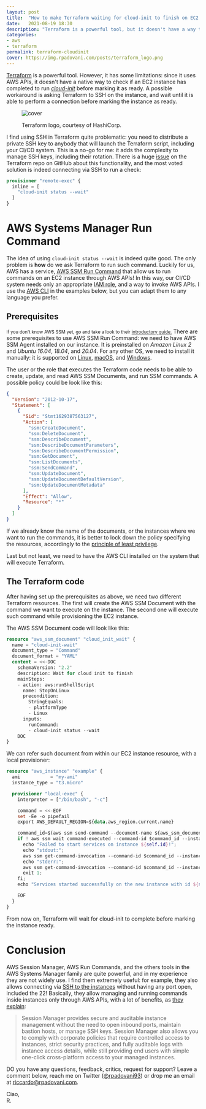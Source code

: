 ```yaml
---
layout: post
title:  "How to make Terraform waiting for cloud-init to finish on EC2 without SSH"
date:   2021-08-19 18:30
description: "Terraform is a powerful tool, but it doesn't have a way to wait for EC2 instances to be ready, instead of just created. We will see how to use AWS SSM to do just that."
categories:
- aws
- terraform
permalink: terraform-cloudinit
cover: https://img.rpadovani.com/posts/terraform_logo.png
---
```

 
[Terraform][terraform] is a powerful tool. However, it has some limitations: since it uses AWS APIs, it doesn't have a native way to check if an EC2 instance has completed to run [_cloud-init_][cloud-init] before marking it as ready. A possible workaround is asking Terraform to SSH on the instance, and wait until it is able to perform a connection before marking the instance as ready.

<figure>
    <img src="https://img.rpadovani.com/posts/terraform_logo.png" alt="cover" />
    <figcaption>
      <p><span>Terraform logo, courtesy of HashiCorp.</span></p>
    </figcaption>
</figure>

I find using SSH in Terraform quite problematic: you need to distribute a private SSH key to anybody that will launch the Terraform script, including your CI/CD system. This is a no-go for me: it adds the complexity to manage SSH keys, including their rotation. There is a huge [issue][github-issue] on the Terraform repo on GitHub about this functionality, and the most voted solution is indeed connecting via SSH to run a check:

```terraform
provisioner "remote-exec" {
  inline = [
    "cloud-init status --wait"
  ]
}
```

# AWS Systems Manager Run Command

The idea of using `cloud-init status --wait` is indeed quite good. The only problem is **how** do we ask Terraform to run such command. Luckily for us, AWS has a service, [AWS SSM Run Command][aws-ssm] that allow us to run commands on an EC2 instance through AWS APIs! In this way, our CI/CD system needs only an appropriate [IAM role][aws-iam], and a way to invoke AWS APIs. I use the [AWS CLI][aws-cli] in the examples below, but you can adapt them to any language you prefer.

## Prerequisites

<small>If you don't know AWS SSM yet, go and take a look to their [introductory guide.][aws-ssm-intro]</small>
There are some prerequisites to use AWS SSM Run Command: we need to have AWS SSM Agent installed on our instance. It is preinstalled on _Amazon Linux 2_ and _Ubuntu 16.04_, _18.04_, and _20.04_. For any other OS, we need to install it manually: it is supported on [Linux][aws-ssm-linux], [macOS][aws-ssm-mac], and [Windows][aws-ssm-windows].

The user or the role that executes the Terraform code needs to be able to create, update, and read AWS SSM Documents, and run SSM commands. A possible policy could be look like this:

```json
{
  "Version": "2012-10-17",
  "Statement": [
    {
      "Sid": "Stmt1629387563127",
      "Action": [
        "ssm:CreateDocument",
        "ssm:DeleteDocument",
        "ssm:DescribeDocument",
        "ssm:DescribeDocumentParameters",
        "ssm:DescribeDocumentPermission",
        "ssm:GetDocument",
        "ssm:ListDocuments",
        "ssm:SendCommand",
        "ssm:UpdateDocument",
        "ssm:UpdateDocumentDefaultVersion",
        "ssm:UpdateDocumentMetadata"
      ],
      "Effect": "Allow",
      "Resource": "*"
    }
  ]
}
```

If we already know the name of the documents, or the instances where we want to run the commands, it is better to lock down the policy specifying the resources, accordingly to the [principle of least privilege][least-privilege].

Last but not least, we need to have the AWS CLI installed on the system that will execute Terraform.

## The Terraform code

After having set up the prerequisites as above, we need two different Terraform resources. The first will create the AWS SSM Document with the command we want to execute on the instance. The second one will execute such command while provisioning the EC2 instance.

The AWS SSM Document code will look like this:

```terraform
resource "aws_ssm_document" "cloud_init_wait" {
  name = "cloud-init-wait"
  document_type = "Command"
  document_format = "YAML"
  content = <<-DOC
    schemaVersion: '2.2'
    description: Wait for cloud init to finish
    mainSteps:
    - action: aws:runShellScript
      name: StopOnLinux
      precondition:
        StringEquals:
        - platformType
        - Linux
      inputs:
        runCommand:
        - cloud-init status --wait
    DOC
}
```

We can refer such document from within our EC2 instance resource, with a local provisioner:

```terraform
resource "aws_instance" "example" {
  ami           = "my-ami"
  instance_type = "t3.micro"

  provisioner "local-exec" {
    interpreter = ["/bin/bash", "-c"]

    command = <<-EOF
    set -Ee -o pipefail
    export AWS_DEFAULT_REGION=${data.aws_region.current.name}

    command_id=$(aws ssm send-command --document-name ${aws_ssm_document.cloud_init_wait.arn} --instance-ids ${self.id} --output text --query "Command.CommandId")
    if ! aws ssm wait command-executed --command-id $command_id --instance-id ${self.id}; then
      echo "Failed to start services on instance ${self.id}!";
      echo "stdout:";
      aws ssm get-command-invocation --command-id $command_id --instance-id ${self.id} --query StandardOutputContent;
      echo "stderr:";
      aws ssm get-command-invocation --command-id $command_id --instance-id ${self.id} --query StandardErrorContent;
      exit 1;
    fi;
    echo "Services started successfully on the new instance with id ${self.id}!"

    EOF
  }
}
```

From now on, Terraform will wait for cloud-init to complete before marking the instance ready.

# Conclusion

AWS Session Manager, AWS Run Commands, and the others tools in the AWS Systems Manager family are quite powerful, and in my experience they are not widely use. I find them extremely useful: for example, they also allows connecting via [SSH to the instances][aws-ssm-ssh] without having any port open, included the 22! Basically, they allow managing and running commands inside instances only through AWS APIs, with a lot of benefits, as [they explain][session-manager]:

> Session Manager provides secure and auditable instance management without the need to open inbound ports, maintain bastion hosts, or manage SSH keys. Session Manager also allows you to comply with corporate policies that require controlled access to instances, strict security practices, and fully auditable logs with instance access details, while still providing end users with simple one-click cross-platform access to your managed instances.


DO you have any questions, feedback, critics, request for support? Leave a comment below, reach me on Twitter ([@rpadovani93][twitter]) or drop me an email at [riccardo@rpadovani.com][email].
  
Ciao,  
R.

[twitter]: https://twitter.com/rpadovani93
[email]: mailto:riccardo@rpadovani.com

[github-issue]: https://github.com/hashicorp/terraform/issues/4668
[aws-ssm]: https://docs.aws.amazon.com/systems-manager/latest/userguide/execute-remote-commands.html
[aws-cli]: https://aws.amazon.com/cli/
[aws-ssm-intro]: https://docs.aws.amazon.com/systems-manager/latest/userguide/what-is-systems-manager.html
[aws-ssm-linux]: https://docs.aws.amazon.com/systems-manager/latest/userguide/sysman-install-ssm-agent.html
[aws-ssm-mac]: https://docs.aws.amazon.com/systems-manager/latest/userguide/install-ssm-agent-macos.html
[aws-ssm-windows]: https://docs.aws.amazon.com/systems-manager/latest/userguide/sysman-install-ssm-win.html
[least-privilege]: https://en.wikipedia.org/wiki/Principle_of_least_privilege
[aws-ssm-ssh]: https://docs.aws.amazon.com/systems-manager/latest/userguide/session-manager-getting-started-enable-ssh-connections.html
[session-manager]: https://docs.aws.amazon.com/systems-manager/latest/userguide/session-manager.html
[terraform]: https://www.terraform.io/
[cloud-init]: https://cloud-init.io/
[aws-iam]: https://aws.amazon.com/iam/
